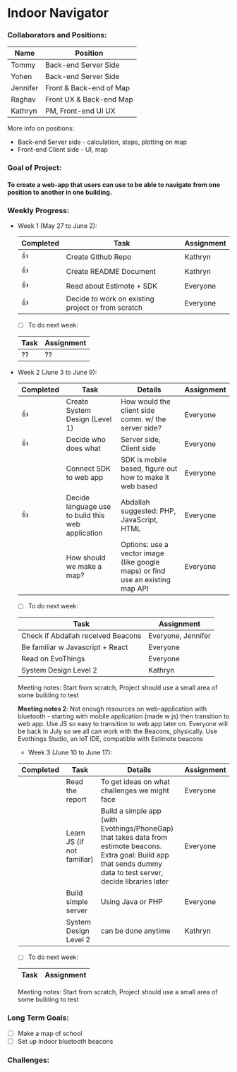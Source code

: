 # Indoor Navigator


### Collaborators and Positions:
| Name | Position |
|---|---|
| Tommy | Back-end Server Side |
| Yohen | Back-end Server Side |
| Jennifer | Front & Back-end of Map |
| Raghav | Front UX & Back-end Map |
| Kathryn | PM, Front-end UI UX |

More info on positions: 
- Back-end Server side - calculation, steps, plotting on map
- Front-end Client side - UI, map

### Goal of Project:
#### To create a web-app that users can use to be able to navigate from one position to another in one building.

### Weekly Progress:
- Week 1 (May 27 to June 2): 
  
  | Completed | Task | Assignment |
  | ---- |------|-----------|
  | :+1: | Create Github Repo | Kathryn |
  | :+1: | Create README Document | Kathryn |
  | :+1: | Read about Estimote + SDK | Everyone |
  | :+1: | Decide to work on existing project or from scratch | Everyone |
  
  - [ ] To do next week:
  
  | Task | Assignment |
  |------|-----------|
  | ?? | ?? |
  
- Week 2 (June 3 to June 9): 
  
  | Completed | Task | Details | Assignment |
  | ---- |------|-----------|---|
  | :+1: | Create System Design (Level 1) | How would the client side comm. w/ the server side? | Everyone |
  | :+1:  | Decide who does what | Server side, Client side | Everyone |
  |  | Connect SDK to web app | SDK is mobile based, figure out how to make it web based | Everyone |
  | :+1: | Decide language use to build this web application | Abdallah suggested: PHP, JavaScript, HTML | Everyone |
  |  | How should we make a map? | Options: use a vector image (like google maps) or find use an existing map API | Everyone |
  
  - [ ] To do next week:
  
  | Task | Assignment |
  |------|-----------|
  | Check if Abdallah received Beacons | Everyone, Jennifer |
  | Be familiar w Javascript + React | Everyone |
  | Read on EvoThings | Everyone |
  | System Design Level 2 | Kathryn |
  
  Meeting notes: Start from scratch, Project should use a small area of some building to test
  
  **Meeting notes 2**: Not enough resources on web-application with bluetooth - starting with mobile application (made w js) then transition to web app. Use JS so easy to transition to web app later on. Everyone will be back in July so we all can work with the Beacons, physically.
  Use Evothings Studio, an IoT IDE, compatible with Estimote beacons
  
  - Week 3 (June 10 to June 17): 
  
  | Completed | Task | Details | Assignment |
  | ---- |------|-----------|---|
  | | Read the report | To get ideas on what challenges we might face | Everyone |
  | | Learn JS (if not familiar) | Build a simple app (with Evothings/PhoneGap) that takes data from estimote beacons. Extra goal: Build app that sends dummy data to test server, decide libraries later | Everyone | 
  | | Build simple server | Using Java or PHP | Everyone |
  | | System Design Level 2 | can be done anytime | Kathryn |
  
  - [ ] To do next week:
  
  | Task | Assignment |
  |------|-----------|
  
  
  Meeting notes: Start from scratch, Project should use a small area of some building to test
  
### Long Term Goals:
- [ ] Make a map of school
- [ ] Set up indoor bluetooth beacons

### Challenges:
